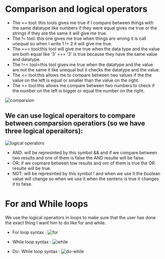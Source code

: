 # **Comparison and logical operators**

* The == tool: this tools gives me true if I compare between things with the same datatype like numbers if they were equal gives me true or the strings if they are the same it will give me true.
* The != tool: this one gives me true when things are wrong it is call unequal so when I write 1 != 2 it will give me true.
* The === tool:this tool will give me true when the data type and the value are both equal like ‘3’ === ‘3’ is true because they have the same value and datatype.
* The !== tool=this tool gives me true when the datatype and the value are not the same it like unequal but it checks the datatype and the value.
* The <= tool:this allows me to compare between two values if the the value on the left is equal or smaller than the value on the right.
* The >= tool:this allows me compare between two numbers to check if the number on the left is bigger or equal the number on the right.

![comparsion](https://www.devopsschool.com/blog/wp-content/uploads/2020/07/JavaScript-Relational-or-Comparison-Operator.png)

## We can use logical operaitors to compare between comparsion operatiors (so we have three logical operaitors):
![logical operators](https://www.devopsschool.com/blog/wp-content/uploads/2020/07/JavaScript-Logical-Operator.png)

* AND: will be represinted by this symbol && and if we compare between two results and one of them is false the AND resulte will be false.
* OR: if we copmare between tow results and onr of them is true the OR resulte will be true.
* NOT: will be represinted by this symbol ! and when we use it the boolean value will change so when we use it when the sentens is true it changes it to false.

# **For and While loops**

We use the logical operaitors in loops to make sure that the user has done the exact thing I want him to do like for and while.

* For loop syntax :
![for](https://media.geeksforgeeks.org/wp-content/uploads/20191108131134/For-Loop.jpg)

* While loop syntax :
![while](https://media.geeksforgeeks.org/wp-content/uploads/20191118164726/While-Loop-GeeksforGeeks.jpg)

* Do- While loop syntax :
![do-while](https://media.geeksforgeeks.org/wp-content/uploads/20191118154342/do-while-Loop-GeeksforGeeks2.jpg)